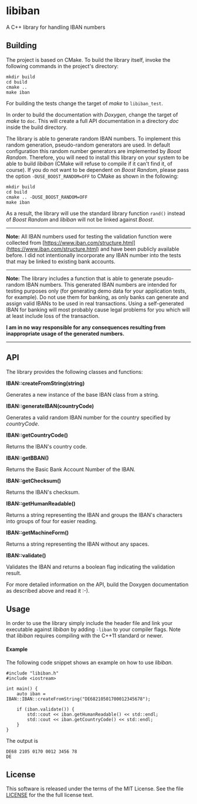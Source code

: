 # libiban

A C++ library for handling IBAN numbers

## Building

The project is based on CMake. To build the library itself, invoke the following
commands in the project's directory:

```
mkdir build
cd build
cmake ..
make iban
```

For building the tests change the target of _make_ to `libiban_test`.

In order to build the documentation with _Doxygen_, change the target of _make_ to `doc`.
This will create a full API documentation in a directory _doc_ inside the
build directory.

The library is able to generate random IBAN numbers. To implement this random generation,
pseudo-random generators are used. In default configuration this random number generators
are implemented by _Boost Random_. Therefore, you will need to install this library on
your system to be able to build _libiban_ (CMake will refuse to compile if it can't find
it, of course). If you do not want to be dependent on _Boost Random_, please pass
the option `-DUSE_BOOST_RANDOM=OFF` to CMake as shown in the following:

```
mkdir build
cd build
cmake .. -DUSE_BOOST_RANDOM=OFF
make iban
```

As a result, the library will use the standard library function `rand()` instead of
_Boost Random_ and _libiban_ will not be linked against _Boost_.

---

**Note:** All IBAN numbers used for testing the validation function were
collected from [https://www.iban.com/structure.html](https://www.iban.com/structure.html)
and have been publicly available before. I did not intentionally incorporate any
IBAN number into the tests that may be linked to existing bank accounts.

---

**Note:** The library includes a function that is able to generate pseudo-random IBAN
numbers. This generated IBAN numbers are intended for testing purposes only (for generating
demo data for your application tests, for example). Do not use them for banking, as only banks
can generate and assign valid IBANs to be used in real transactions. Using a self-generated IBAN
for banking will most probably cause legal problems for you which will at least include loss of
the transaction.

**I am in no way responsible for any consequences resulting from inappropriate usage of the
generated numbers.**

---

## API

The library provides the following classes and functions:

**IBAN::createFromString(string)**

Generates a new instance of the base IBAN class from a string.

**IBAN::generateIBAN(countryCode)**

Generates a valid random IBAN number for the country specified by _countryCode_.

**IBAN::getCountryCode()**

Returns the IBAN's country code.

**IBAN::getBBAN()**

Returns the Basic Bank Account Number of the IBAN.

**IBAN::getChecksum()**

Returns the IBAN's checksum.

**IBAN::getHumanReadable()**

Returns a string representing the IBAN and groups the IBAN's characters into
groups of four for easier reading.

**IBAN::getMachineForm()**

Returns a string representing the IBAN without any spaces.

**IBAN::validate()**

Validates the IBAN and returns a boolean flag indicating the validation result.

For more detailed information on the API, build the Doxygen documentation as described above
and read it :-).

## Usage

In order to use the library simply include the header file and link your executable against
_libiban_ by adding `-liban` to your compiler flags. Note that _libiban_ requires compiling
with the C++11 standard or newer.

#### Example

The following code snippet shows an example on how to use _libiban_.

```
#include "libiban.h"
#include <iostream>

int main() {
    auto iban = IBAN::IBAN::createFromString("DE68210501700012345678");

    if (iban.validate()) {
        std::cout << iban.getHumanReadable() << std::endl;
        std::cout << iban.getCountryCode() << std::endl;
    }
}
```

The output is

```
DE68 2105 0170 0012 3456 78
DE
```

## License

This software is released under the terms of the MIT License. See the
file [LICENSE](https://github.com/Darth-Revan/libiban/blob/master/LICENSE)
for the the full license text.